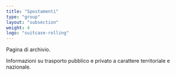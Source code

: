 ```yaml
---
title: "Spostamenti"
type: "group"
layout: "subsection"
weight: 4
logo: "suitcase-rolling"
---
```


Pagina di archivio. 

Informazioni su trasporto pubblico e privato a carattere territoriale e nazionale.
